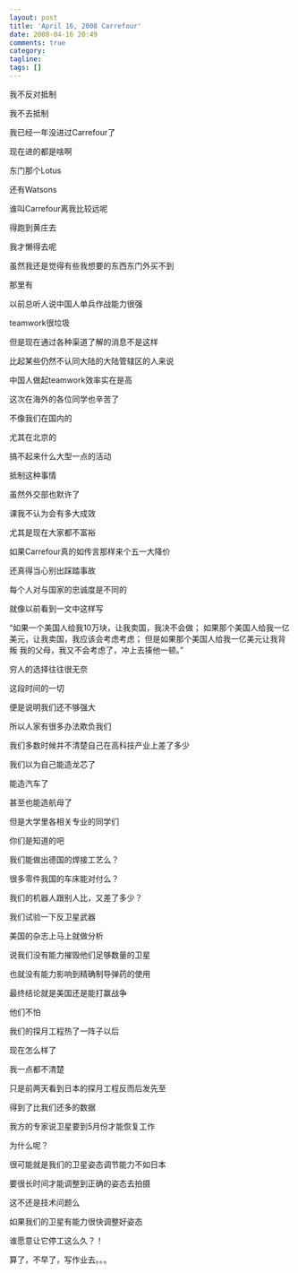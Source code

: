 ```yaml
---
layout: post
title: 'April 16, 2008 Carrefour'
date: 2008-04-16 20:49
comments: true
category:
tagline:
tags: []
---
```


我不反对抵制

我不去抵制

我已经一年没进过Carrefour了

现在进的都是啥啊

东门那个Lotus

还有Watsons

谁叫Carrefour离我比较远呢

得跑到黄庄去

我才懒得去呢

虽然我还是觉得有些我想要的东西东门外买不到

那里有

以前总听人说中国人单兵作战能力很强

teamwork很垃圾

但是现在通过各种渠道了解的消息不是这样

比起某些仍然不认同大陆的大陆管辖区的人来说

中国人做起teamwork效率实在是高

这次在海外的各位同学也辛苦了

不像我们在国内的

尤其在北京的

搞不起来什么大型一点的活动

抵制这种事情

虽然外交部也默许了

课我不认为会有多大成效

尤其是现在大家都不富裕

如果Carrefour真的如传言那样来个五一大降价

还真得当心别出踩踏事故

每个人对与国家的忠诚度是不同的

就像以前看到一文中这样写

“如果一个美国人给我10万块，让我卖国，我决不会做；
如果那个美国人给我一亿美元，让我卖国，我应该会考虑考虑；
但是如果那个美国人给我一亿美元让我背叛
我的父母，我又不会考虑了，冲上去揍他一顿。”

穷人的选择往往很无奈

这段时间的一切

便是说明我们还不够强大

所以人家有很多办法欺负我们

我们多数时候并不清楚自己在高科技产业上差了多少

我们以为自己能造龙芯了

能造汽车了

甚至也能造航母了

但是大学里各相关专业的同学们

你们是知道的吧

我们能做出德国的焊接工艺么？

很多零件我国的车床能对付么？

我们的机器人跟别人比，又差了多少？

我们试验一下反卫星武器

美国的杂志上马上就做分析

说我们没有能力摧毁他们足够数量的卫星

也就没有能力影响到精确制导弹药的使用

最终结论就是美国还是能打赢战争

他们不怕

我们的探月工程热了一阵子以后

现在怎么样了

我一点都不清楚

只是前两天看到日本的探月工程反而后发先至

得到了比我们还多的数据

我方的专家说卫星要到5月份才能恢复工作

为什么呢？

很可能就是我们的卫星姿态调节能力不如日本

要很长时间才能调整到正确的姿态去拍摄

这不还是技术问题么

如果我们的卫星有能力很快调整好姿态

谁愿意让它停工这么久？！

算了，不早了，写作业去。。。
